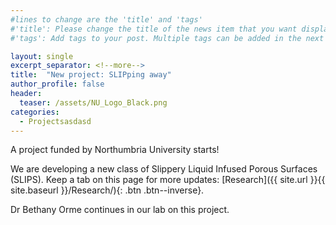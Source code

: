 ```yaml
---
#lines to change are the 'title' and 'tags'
#'title': Please change the title of the news item that you want displayed on the page 'News'
#'tags': Add tags to your post. Multiple tags can be added in the next line. The current list shows the ones already on the website. If your desired tag matches these then please retain, otherwise you can add more. Please make sure of the letter case; we would not want repeats like 'jobs' and 'jobs'

layout: single
excerpt_separator: <!--more-->
title:  "New project: SLIPping away"
author_profile: false		
header:
  teaser: /assets/NU_Logo_Black.png
categories: 
  - Projectsasdasd
---
```


A project funded by Northumbria University starts!

<!--more-->

We are developing a new class of Slippery Liquid Infused Porous Surfaces (SLIPS). Keep a tab on this page for more updates: [Research]({{ site.url }}{{ site.baseurl }}/Research/){: .btn .btn--inverse}.

Dr Bethany Orme continues in our lab on this project. <!--The other project partners are academics from the [WISE Laboratory](https://wise.eng.ed.ac.uk/home "WISE") at the University of Edinburgh-->
